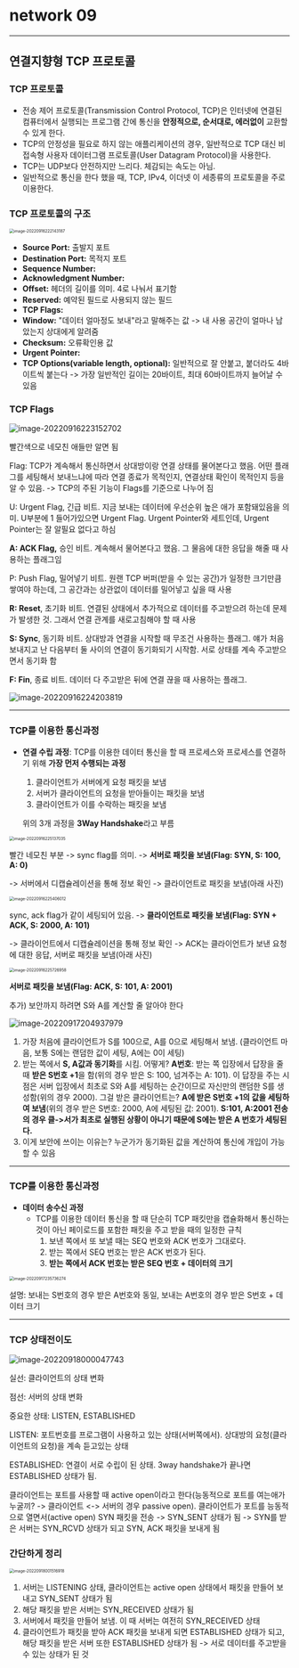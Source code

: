 # network 09

---

## 연결지향형 TCP 프로토콜



### TCP 프로토콜

- 전송 제어 프로토콜(Transmission Control Protocol, TCP)은 인터넷에 연결된 컴퓨터에서 실행되는 프로그램 간에 통신을 **안정적으로, 순서대로, 에러없이** 교환할 수 있게 한다.
- TCP의 안정성을 필요로 하지 않는 애플리케이션의 경우, 일반적으로 TCP 대신 비접속형 사용자 데이터그램 프로토콜(User Datagram Protocol)을 사용한다.
- TCP는 UDP보다 안전하지만 느리다. 체감되는 속도는 아님.
- 일반적으로 통신을 한다 했을 때, TCP, IPv4, 이더넷 이 세종류의 프로토콜을 주로 이용한다.



### TCP 프로토콜의 구조

<img src="assets/image-20220916222143187.png" alt="image-20220916222143187" style="zoom:50%;" />

- **Source Port:** 출발지 포트
- **Destination Port:** 목적지 포트
- **Sequence Number:** 
- **Acknowledgment Number:**
- **Offset:** 헤더의 길이를 의미. 4로 나눠서 표기함
- **Reserved:** 예약된 필드로 사용되지 않는 필드
- **TCP Flags:** 
- **Window:** "데이터 얼마정도 보내"라고 말해주는 값 -> 내 사용 공간이 얼마나 남았는지 상대에게 알려줌
- **Checksum:** 오류확인용 값
- **Urgent Pointer:** 
- **TCP Options(variable length, optional):** 일반적으로 잘 안붙고, 붙더라도 4바이트씩 붙는다 -> 가장 일반적인 길이는 20바이트, 최대 60바이트까지 늘어날 수 있음



### TCP Flags

![image-20220916223152702](assets/image-20220916223152702.png)

빨간색으로 네모친 애들만 알면 됨

Flag: TCP가 계속해서 통신하면서 상대방이랑 연결 상태를 물어본다고 했음. 어떤 플래그를 세팅해서 보내느냐에 따라 연결 종료가 목적인지, 연결상태 확인이 목적인지 등을 알 수 있음. -> TCP의 주된 기능이 Flags를 기준으로 나누어 짐

U: Urgent Flag, 긴급 비트. 지금 보내는 데이터에 우선순위 높은 애가 포함돼있음을 의미. U부분에 1 들어가있으면 Urgent Flag. Urgent Pointer와 세트인데, Urgent Pointer는 잘 알필요 없다고 하심

**A: ACK Flag,** 승인 비트. 계속해서 물어본다고 했음. 그 물음에 대한 응답을 해줄 때 사용하는 플래그임

P: Push Flag, 밀어넣기 비트. 원랜 TCP 버퍼(받을 수 있는 공간)가 일정한 크기만큼 쌓여야 하는데, 그 공간과는 상관없이 데이터를 밀어넣고 싶을 때 사용

**R: Reset**, 초기화 비트. 연결된 상태에서 추가적으로 데이터를 주고받으려 하는데 문제가 발생한 것. 그래서 연결 관계를 새로고침해야 할 때 사용

**S: Sync**, 동기화 비트. 상대방과 연결을 시작할 때 무조건 사용하는 플래그. 얘가 처음 보내지고 난 다음부터 둘 사이의 연결이 동기화되기 시작함. 서로 상태를 계속 주고받으면서 동기화 함

**F: Fin**, 종료 비트. 데이터 다 주고받은 뒤에 연결 끊을 때 사용하는 플래그.

![image-20220916224203819](assets/image-20220916224203819.png)

---

### TCP를 이용한 통신과정

- **연결 수립 과정**: TCP를 이용한 데이터 통신을 할 때 프로세스와 프로세스를 연결하기 위해 **가장 먼저 수행되는 과정**

  1. 클라이언트가 서버에게 요청 패킷을 보냄
  2. 서버가 클라이언트의 요청을 받아들이는 패킷을 보냄
  3. 클라이언트가 이를 수락하는 패킷을 보냄

  위의 3개 과정을 **3Way Handshake**라고 부름



<img src="assets/image-20220916225137035.png" alt="image-20220916225137035" style="zoom:50%;" />

빨간 네모친 부분 -> sync flag를 의미. -> **서버로 패킷을 보냄(Flag: SYN, S: 100,  A: 0)**

-> 서버에서 디캡슐레이션을 통해 정보 확인 -> 클라이언트로 패킷을 보냄(아래 사진)

<img src="assets/image-20220916225406012.png" alt="image-20220916225406012" style="zoom:50%;" />

sync, ack flag가 같이 세팅되어 있음. -> **클라이언트로 패킷을 보냄(Flag: SYN + ACK, S: 2000, A: 101)**

-> 클라이언트에서 디캡슐레이션을 통해 정보 확인 -> ACK는 클라이언트가 보낸 요청에 대한 응답, 서버로 패킷을 보냄(아래 사진)

<img src="assets/image-20220916225726958.png" alt="image-20220916225726958" style="zoom:50%;" />

**서버로 패킷을 보냄(Flag: ACK, S: 101, A: 2001)**

추가) 보안까지 하려면 S와 A를 계산할 줄 알아야 한다

![image-20220917204937979](assets/image-20220917204937979.png)

1. 가장 처음에 클라이언트가 S를 100으로, A를 0으로 세팅해서 보냄. (클라이언트 마음, 보통 S에는 랜덤한 값이 세팅, A에는 0이 세팅)
2. 받는 쪽에서 **S, A값과 동기화**를 시킴. 어떻게? **A번호**: 받는 쪽 입장에서 답장을 줄 때 **받은 S번호 +1**을 함(위의 경우 받은 S: 100, 넘겨주는 A: 101). 이 답장을 주는 시점은 서버 입장에서 최초로 S와 A를 세팅하는 순간이므로 자신만의 랜덤한 S를 생성함(위의 경우 2000). 그걸 받은 클라이언트는? **A에 받은 S번호 +1의 값을 세팅하여 보냄**(위의 경우 받은 S번호: 2000, A에 세팅된 값: 2001). **S:101, A:2001 전송의 경우 클->서가 최초로 실행된 상황이 아니기 때문에 S에는 받은 A 번호가 세팅된다.**
3. 이게 보안에 쓰이는 이유는? 누군가가 동기화된 값을 계산하여 통신에 개입이 가능할 수 있음

---

### TCP를 이용한 통신과정

- **데이터 송수신 과정**
  - TCP를 이용한 데이터 통신을 할 때 단순히 TCP 패킷만을 캡슐화해서 통신하는 것이 아닌 페이로드를 포함한 패킷을 주고 받을 때의 일정한 규칙
    1. 보낸 쪽에서 또 보낼 때는 SEQ 번호와 ACK 번호가 그대로다.
    2. 받는 쪽에서 SEQ 번호는 받은 ACK 번호가 된다.
    3. **받는 쪽에서 ACK 번호는 받은 SEQ 번호 + 데이터의 크기**

<img src="assets/image-20220917235736274.png" alt="image-20220917235736274" style="zoom:50%;" />

설명: 보내는 S번호의 경우 받은 A번호와 동일, 보내는 A번호의 경우 받은 S번호 + 데이터 크기

---

### TCP 상태전이도

![image-20220918000047743](assets/image-20220918000047743.png)

실선: 클라이언트의 상태 변화

점선: 서버의 상태 변화

중요한 상태: LISTEN, ESTABLISHED

LISTEN: 포트번호를 프로그램이 사용하고 있는 상태(서버쪽에서). 상대방의 요청(클라이언트의 요청)을 계속 듣고있는 상태

ESTABLISHED: 연결이 서로 수립이 된 상태. 3way handshake가 끝나면 ESTABLISHED 상태가 됨.

클라이언트는 포트를 사용할 때 active open이라고 한다(능동적으로 포트를 여는애가 누굴끼? -> 클라이언트 <-> 서버의 경우 passive open). 클라이언트가 포트를 능동적으로 열면서(active open) SYN 패킷을 전송 -> SYN_SENT 상태가 됨 -> SYN를 받은 서버는 SYN_RCVD 상태가 되고 SYN, ACK 패킷을 보내게 됨



### 간단하게 정리

<img src="assets/image-20220918001516918.png" alt="image-20220918001516918" style="zoom:50%;" />

1. 서버는 LISTENING 상태, 클라이언트는 active open 상태에서 패킷을 만들어 보내고 SYN_SENT 상태가 됨
2. 해당 패킷을 받은 서버는 SYN_RECEIVED 상태가 됨
3. 서버에서 패킷을 만들어 보냄. 이 때 서버는 여전히 SYN_RECEIVED 상태
4. 클라이언트가 패킷을 받아 ACK 패킷을 보내게 되면 ESTABLISHED 상태가 되고, 해당 패킷을 받은 서버 또한 ESTABLISHED 상태가 됨 -> 서로 데이터를 주고받을 수 있는 상태가 된 것